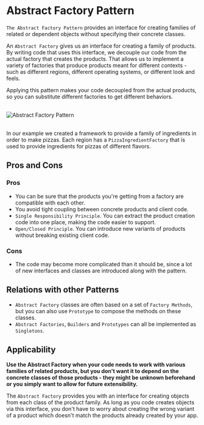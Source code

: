 Abstract Factory Pattern
======================

`The Abstract Factory Pattern` provides an interface for creating families of related or dependent objects without
specifying their concrete classes.

An `Abstract Factory` gives us an interface for creating a family of products. By writing code that uses this interface,
we decouple our code from the actual factory that creates the products. That allows us to implement a variety of factories
that produce products meant for different contexts - such as different regions, different operating systems, or different
look and feels.

Applying this pattern makes your code decoupled from the actual products, so you can substitute different factories to
get different behaviors.

<br />![Abstract Factory Pattern](http://javacurious.files.wordpress.com/2013/03/af_dp.png?w=960)<br /><br />

In our example we created a framework to provide a family of ingredients in order to make pizzas. Each region has a
`PizzaIngredientFactory` that is used to provide ingredients for pizzas of different flavors.

## Pros and Cons

### Pros

+ You can be sure that the products you're getting from a factory are compatible with each other.
+ You avoid tight coupling between concrete products and client code.
+ `Single Responsibility Principle`. You can extract the product creation code into one place, making the code easier to support.
+ `Open/Closed Principle`. You can introduce new variants of products without breaking existing client code.

### Cons

+ The code may become more complicated than it should be, since a lot of new interfaces and classes are introduced along 
with the pattern.


## Relations with other Patterns

+ `Abstract Factory` classes are often based on a set of `Factory Methods`, but you can also use `Prototype` to compose
the methods on these classes.
+ `Abstract Factories`, `Builders` and `Prototypes` can all be implemented as `Singletons`.

## Applicability

**Use the Abstract Factory when your code needs to work with various families of related products, but you don't want it
to depend on the concrete classes of those products - they might be unknown beforehand or you simply want to allow for future
extensibility.**

The `Abstract Factory` provides you with an interface for creating objects from each class of the product family. As long
as you code creates objects via this interface, you don't have to worry about creating the wrong variant of a product which
doesn't match the products already created by your app.

